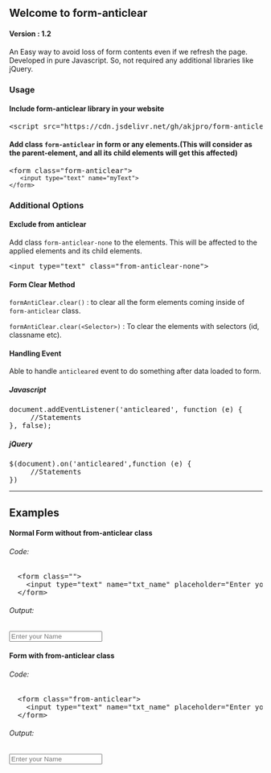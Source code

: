 ## Welcome to form-anticlear

<h4>Version : 1.2</h4>

An Easy way to avoid loss of form contents even if we refresh the page.
Developed in pure Javascript. So, not required any additional libraries like jQuery.

<h3>Usage</h3>

<h4>Include form-anticlear library in your website</h4>
<pre>&lt;script src="https://cdn.jsdelivr.net/gh/akjpro/form-anticlear/base.js">&lt;/script></pre>

<h4>Add class <code>form-anticlear</code> in form or any elements.(This will consider as the parent-element, and all its child elements will get this affected)</h4>
<pre>&lt;form class="form-anticlear"></code><br><code>&nbsp;&nbsp;&nbsp;&lt;input type="text" name="myText"></code><br><code>&lt;/form></code></pre>

<h3>Additional Options</h3>

<h4>Exclude from anticlear</h4>
<p>Add class <code>form-anticlear-none</code> to the elements. This will be affected to the applied elements and its child elements.</p>
<pre>&lt;input type="text" class="from-anticlear-none"></pre>

<h4>Form Clear Method</h4>
<p><code>formAntiClear.clear()</code> :  to clear all the form elements coming inside of <code>form-anticlear</code> class.</p>
<p><code>formAntiClear.clear(&lt;Selector>)</code> :  To clear the elements with selectors (id, classname etc).</p>

<h4>Handling Event</h4>
<p>Able to handle <code>anticleared</code> event to do something after data loaded to form.</p>
<h5>Javascript</h5>
<pre>document.addEventListener('anticleared', function (e) {
     //Statements
}, false);</pre>
<h5>jQuery</h5>
<pre>$(document).on('anticleared',function (e) {
     //Statements
})</pre>

<hr>
<h2>Examples</h2>
<h4> Normal Form without from-anticlear class</h4>
<h6>Code:</h6>
<pre>
  &lt;form class="">
    &lt;input type="text" name="txt_name" placeholder="Enter your Name">
  &lt;/form>
</pre>
<h6>Output:</h6>
 <form class="">
    <input type="text" name="txt_name" placeholder="Enter your Name">
 </form>
 
 <h4> Form with from-anticlear class</h4>
<h6>Code:</h6>
<pre>
  &lt;form class="from-anticlear">
    &lt;input type="text" name="txt_name" placeholder="Enter your Name">
  &lt;/form>
</pre>
<h6>Output:</h6>
 <form class="from-anticlear">
    <input type="text" name="txt_name" placeholder="Enter your Name">
 </form>
<script src="https://cdn.jsdelivr.net/gh/akjpro/form-anticlear/base.js"></script>
